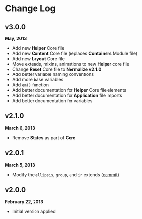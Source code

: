 # Change Log

## v3.0.0
**May, 2013**

- Add new **Helper** Core file
- Add new **Content** Core file (replaces **Containers** Module file)
- Add new **Layout** Core file
- Move extends, mixins, animations to new **Helper** core file
- Change **Reset** Core file to **Normalize v2.1.0**
- Add better variable naming conventions
- Add more base variables
- Add `em()` function
- Add better documentation for **Helper** Core file elements
- Add better documentation for **Application** file imports
- Add better documentation for variables

## v2.1.0
**March 6, 2013**

- Remove **States** as part of **Core**

## v2.0.1
**March 5, 2013**

- Modify the `ellipsis`, `group`, and `ir` extends ([commit](https://github.com/mvcss/mvcss/commit/9df1c51b6a386be3b9e91ef67ebf653a2d726664))

## v2.0.0
**February 22, 2013**

- Initial version applied
